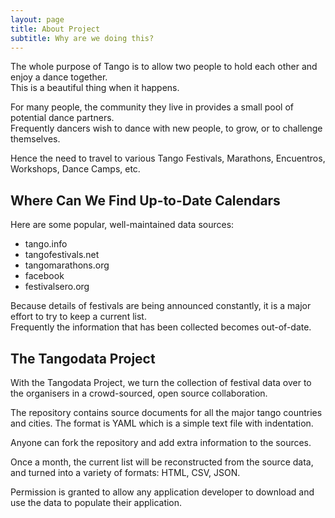 ```yaml
---
layout: page
title: About Project
subtitle: Why are we doing this?
---
```


The whole purpose of Tango is to allow two people to 
hold each other and enjoy a dance together.   
This is a beautiful thing when it happens.

For many people, the community they live in provides 
a small pool of potential dance partners.  
Frequently dancers wish to dance with new people, to grow, 
or to challenge themselves.

Hence the need to travel to various Tango Festivals,
Marathons, Encuentros, Workshops, Dance Camps, etc.

## Where Can We Find Up-to-Date Calendars

Here are some popular, well-maintained data sources:

- tango.info
- tangofestivals.net
- tangomarathons.org
- facebook
- festivalsero.org

Because details of festivals are being announced constantly,
it is a major effort to try to keep a current list.  
Frequently the information that has been collected becomes
out-of-date.

## The Tangodata Project

With the Tangodata Project, we turn the collection of festival
data over to the organisers in a crowd-sourced, open source
collaboration.

The repository contains source documents for all the major tango
countries and cities.  The format is YAML which is  a simple
text file with indentation.

Anyone can fork the repository and add extra information to the sources.

Once a month, the current list will be reconstructed from the source
data, and turned into a variety of formats: HTML, CSV, JSON.

Permission is granted to allow any application developer to download and
use the data to populate their application.

